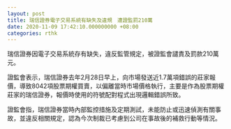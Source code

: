```yaml
---
layout: post
title: 瑞信證券電子交易系統有缺失及違規　遭證監罰210萬
date: 2020-11-09 17:42:10.000000000 +08:00
categories: rthk
---
```


瑞信證券因電子交易系統存有缺失，違反監管規定，被證監會譴責及罰款210萬元。

證監會表示，瑞信證券去年2月28日早上，向市場發送近1.7萬項錯誤的莊家報價，導致8042項股票期權買賣，以偏離當時市場價格執行，主要是作為股票期權莊家的瑞信證券，報價時使用的符號配對程式出現邏輯錯誤所致。

證監會指，瑞信證券當時內部監控措施及定期測試，未能防止或迅速偵測有關事故，並違反相關規定，認為今次制裁已考慮到公司在事故後的補救行動等情況。
